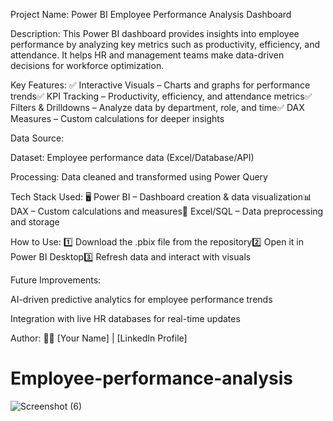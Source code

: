 Project Name: Power BI Employee Performance Analysis Dashboard

Description:
This Power BI dashboard provides insights into employee performance by analyzing key metrics such as productivity, efficiency, and attendance. It helps HR and management teams make data-driven decisions for workforce optimization.

Key Features:
✅ Interactive Visuals – Charts and graphs for performance trends✅ KPI Tracking – Productivity, efficiency, and attendance metrics✅ Filters & Drilldowns – Analyze data by department, role, and time✅ DAX Measures – Custom calculations for deeper insights

Data Source:

Dataset: Employee performance data (Excel/Database/API)

Processing: Data cleaned and transformed using Power Query

Tech Stack Used:
🖥 Power BI – Dashboard creation & data visualization📊 DAX – Custom calculations and measures📂 Excel/SQL – Data preprocessing and storage

How to Use:
1️⃣ Download the .pbix file from the repository2️⃣ Open it in Power BI Desktop3️⃣ Refresh data and interact with visuals

Future Improvements:

AI-driven predictive analytics for employee performance trends

Integration with live HR databases for real-time updates

Author:
👨‍💻 [Your Name] | [LinkedIn Profile]

# Employee-performance-analysis
![Screenshot (6)](https://github.com/user-attachments/assets/453ccc21-46a8-4f6b-ac88-ac5ff3a81086)

